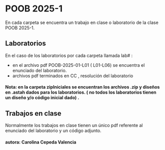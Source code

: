 # POOB 2025-1
En cada carpeta se encuentra un trabajo en clase o laboratorio de la clase POOB 2025-1.

## Laboratorios
En el caso de los laboratorios por cada carpeta llamada lab# :
* en el archivo pdf POOB-2025-01-L01 ( L01-L06) se encuentra  el enunciado del laboratorio. 
*  archivos pdf terminados en CC , resolución del laboratorio

#### Nota:  en  la carpeta zipIniciales se encuentran los  archivos .zip y diseños en .astah dados para los laboratorios. ( no todos los laboratorios tienen un diseño y/o código inicial dado) .

## Trabajos en clase
Normalmente los trabajos en clase tienen un único pdf referente al enunciado del laboratorio  y un código adjunto.

#### autora: Carolina Cepeda Valencia

